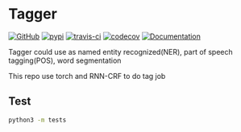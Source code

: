 
# Tagger

[![GitHub](https://img.shields.io/github/license/mashape/apistatus.svg)](LICENSE)
[![pypi](https://img.shields.io/pypi/v/torch-tagger.svg)](https://pypi.python.org/pypi/torch-tagger)
[![travis-ci](https://travis-ci.org/infinity-future/torch-tagger.svg?branch=master)](https://travis-ci.org/infinity-future/torch-tagger/)
[![codecov](https://codecov.io/gh/infinity-future/torch-tagger/branch/master/graph/badge.svg)](https://codecov.io/gh/infinity-future/torch-tagger)
[![Documentation](https://img.shields.io/badge/docs-online-brightgreen.svg)](https://infinity-future.github.io/torch-tagger/)

Tagger could use as named entity recognized(NER), part of speech tagging(POS), word segmentation

This repo use torch and RNN-CRF to do tag job

## Test

```sh
python3 -m tests
```